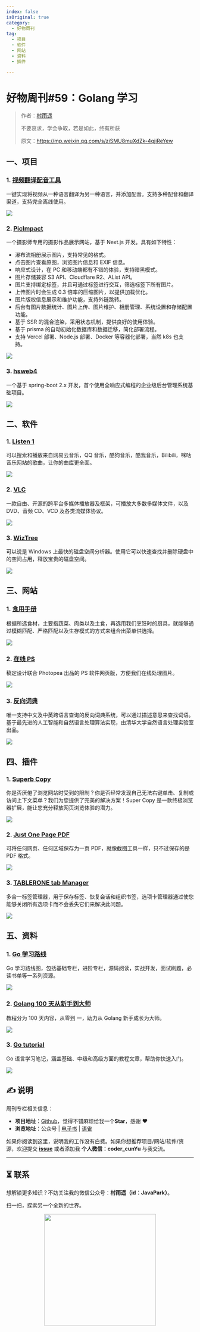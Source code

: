 ```yaml
---
index: false
isOriginal: true
category:
  - 好物周刊
tag:
  - 项目
  - 软件
  - 网站
  - 资料
  - 插件

---
```


# 好物周刊#59：Golang 学习

> 作者：[村雨遥](https://github.com/cunyu1943)
> 
> 不要哀求，学会争取，若是如此，终有所获
> 
> 原文：https://mp.weixin.qq.com/s/ziSMU8muXdZk-4qjiReYew

## 一、项目

### 1. [视频翻译配音工具](https://github.com/jianchang512/pyvideotrans)

一键实现将视频从一种语言翻译为另一种语言，并添加配音。支持多种配音和翻译渠道，支持完全离线使用。

![](assets/0601-0607/1717588707544-f32c7aa5-3576-49e3-b1d0-fdd7e52a71a6.webp)

### 2. [PicImpact](https://github.com/besscroft/PicImpact)

一个摄影师专用的摄影作品展示网站，基于 Next.js 开发。具有如下特性：

- 瀑布流相册展示图片，支持常见的格式。
- 点击图片查看原图，浏览图片信息和 EXIF 信息。
- 响应式设计，在 PC 和移动端都有不错的体验，支持暗黑模式。
- 图片存储兼容 S3 API、Cloudflare R2、AList API。
- 图片支持绑定标签，并且可通过标签进行交互，筛选标签下所有图片。
- 上传图片时会生成 0.3 倍率的压缩图片，以提供加载优化。
- 图片版权信息展示和维护功能，支持外链跳转。
- 后台有图片数据统计、图片上传、图片维护、相册管理、系统设置和存储配置功能。
- 基于 SSR 的混合渲染，采用状态机制，提供良好的使用体验。
- 基于 prisma 的自动初始化数据库和数据迁移，简化部署流程。
- 支持 Vercel 部署、Node.js 部署、Docker 等容器化部署，当然 k8s 也支持。

![](assets/0601-0607/1717588904595-834cda85-7eda-44da-a2c7-24bace7d3ffa.webp)

### 3. [hsweb4](https://github.com/hs-web/hsweb-framework)

一个基于 spring-boot 2.x 开发，首个使用全响应式编程的企业级后台管理系统基础项目。

![](assets/0601-0607/1717589096980-06af5890-e8cd-424a-9d88-61e9096863ef.webp)

## 二、软件

### 1. [Listen 1](https://github.com/listen1/listen1_desktop)

可以搜索和播放来自网易云音乐，QQ 音乐，酷狗音乐，酷我音乐，Bilibili，咪咕音乐网站的歌曲，让你的曲库更全面。

![](assets/0601-0607/1717589323281-fb7bafa1-0609-43ae-91ef-1bbf87d121ce.webp)

### 2. [VLC](https://www.videolan.org/vlc/)

一款自由、开源的跨平台多媒体播放器及框架，可播放大多数多媒体文件，以及 DVD、音频 CD、VCD 及各类流媒体协议。

![](assets/0601-0607/1717589462591-7fcc8068-5d11-46f1-a877-e42a95cfb024.webp)

### 3. [WizTree](https://diskanalyzer.com)

可以说是 Windows 上最快的磁盘空间分析器。使用它可以快速查找并删除硬盘中的空间占用，释放宝贵的磁盘空间。

![](assets/0601-0607/1717589694844-e8042484-23eb-4508-8123-4e0a8be36289.webp)

## 三、网站

### 1. [食用手册](https://cook.yunyoujun.cn/)

根据所选食材，主要指蔬菜、肉类以及主食，再选用我们烹饪时的厨具，就能够通过模糊匹配、严格匹配以及生存模式的方式来组合出菜单供选择。

![](assets/0601-0607/1717459302890-07e13f46-bcc0-4aea-aaa5-19d23dc94309.webp)

### 2. [在线 PS](https://ps.gaoding.com/)

稿定设计联合 Photopea 出品的 PS 软件网页版，方便我们在线处理图片。

![](assets/0601-0607/1717459780238-e4f9c214-ce85-4f20-bbbf-e6b8257d3717.webp)

### 3. [反向词典](https://wantwords.net/)

唯一支持中文及中英跨语言查询的反向词典系统，可以通过描述意思来查找词语。基于最先进的人工智能和自然语言处理算法实现，由清华大学自然语言处理实验室出品。

![](assets/0601-0607/1717459911241-afe77b95-a9fd-45c4-8612-21393b3b3020.webp)

## 四、插件

### 1. [Superb Copy](https://chromewebstore.google.com/detail/superb-copy/agdjnnfibbfdffpdljlilaldngfheapb)

你是否厌倦了浏览网站时受到的限制？你是否经常发现自己无法右键单击、复制或访问上下文菜单？我们为您提供了完美的解决方案！Super Copy 是一款终极浏览器扩展，能让您充分释放网页浏览体验的潜力。

![](assets/0601-0607/1717497254430-e644f8cf-a022-4ccb-89ae-cc5cbca808ab.webp)

### 2. [Just One Page PDF](https://chromewebstore.google.com/detail/just-one-page-pdf/fgbhbfdgdlojklkbhdoilkdlomoilbpl)

可将任何网页、任何区域保存为一页 PDF，就像截图工具一样，只不过保存的是 PDF 格式。

![](assets/0601-0607/1717497325861-fd27526e-f331-443f-8538-7edf694f94d4.webp)

### 3. [TABLERONE tab Manager](https://chromewebstore.google.com/detail/tablerone-tab-manager/andpjllgocabfacjlelkfpdemfklpfpo)

多合一标签管理器，用于保存标签、恢复会话和组织书签，选项卡管理器通过使您能够关闭所有选项卡而不会丢失它们来解决此问题。

![](assets/0601-0607/1717497426958-f5b31706-5cde-4d45-a37c-43a3c01e915d.webp)

## 五、资料

### 1. [Go 学习路线](https://github.com/yongxinz/gopher)

Go 学习路线图，包括基础专栏，进阶专栏，源码阅读，实战开发，面试刷题，必读书单等一系列资源。

![](assets/0601-0607/1717545661783-040468b3-e7f1-4031-8eed-d589671390d2.webp)

### 2. [Golang 100 天从新手到大师](https://github.com/rubyhan1314/Golang-100-Days)

教程分为 100 天内容，从零到 一，助力从 Golang 新手成长为大师。

![](assets/0601-0607/1717545797111-9a9e2fd3-6969-4b83-adaf-197c97cc1303.webp)

### 3. [Go tutorial](https://github.com/jincheng9/go-tutorial)

Go 语言学习笔记，涵盖基础、中级和高级方面的教程文章，帮助你快速入门。

![](assets/0601-0607/1717545935202-1f2518c1-4924-49c9-917f-308ba12486ca.webp)

## ✍️ 说明

周刊专栏相关信息：

- **项目地址**：[Github](https://github.com/cunyu1943/weekly)，觉得不错麻烦给我一个**Star**，感谢 ❤️
- **浏览地址**：公众号 | [电子书](https://cunyu1943.github.io/weekly) | [语雀](https://yuque.com/cunyu1943/weekly)

如果你阅读到这里，说明我的工作没有白费。如果你想推荐项目/网站/软件/资源，欢迎提交 **[issue](https://github.com/cunyu1943/weekly/issues)** 或者添加我 **个人微信：coder_cunYu** 与我交流。

---

## ⏳ 联系

想解锁更多知识？不妨关注我的微信公众号：**村雨遥（id：JavaPark）**。

扫一扫，探索另一个全新的世界。

<center>
<img src="/contact/contact.png" width="300">
</center>


